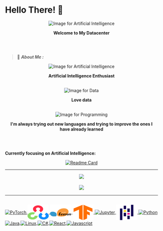 # Hello There! :metal:

<div align="center">
  <span><img width="350px" alt="Image for Artificial Intelligence" src="DALL·E 2024-03-08 17.43.20 - Design a cyberpunk building for the company 'Matheus', with the company name written in neon, viewed from below. The building should embody the cyberp.png"/></span>
  <p><b>Welcome to My Datacenter</b></p>
</div>

<br>
<br>
  
> :book: ***About Me :***


<div align="center">
  <span><img width="350px" alt="Image for Artificial Intelligence" src="DALL·E 2024-03-08 17.29.13 - Visualize artificial neurons sending electric numbers to each other. The image should depict a network of futuristic neurons, designed with a high-tec.png"/></span>
  <p><b>Artificial Intelligence Enthusiast</b></p>
</div>

<br>

<div align="center">
  <span><img width="350px" alt="Image for Data" src="DALL·E 2024-03-08 17.35.25 - Create an amazing looking 4K UHD image that represents the concept of _data_. The image should visually capture the essence of data in a digital age, .png"/></span>
  <p><b>Love data</b></p>
</div>

<br>

<div align="center">
  <span><img width="350px" alt="Image for Programming" src="DALL·E 2024-03-08 17.32.41 - Create a 4K ultra-realistic image of an unknown universe with a more menacing black hole at its center. The scene should depict an expansive cosmic la.png"/></span>
  <p><b>I'm always trying out new languages and trying to improve the ones I have already learned</b></p>
</div>

<br>
<br>

**Currently focusing on Artificial Intelligence:**

<div align="center">

[![Readme Card](https://github-readme-stats.vercel.app/api/pin/?username=Mathvivas&repo=artificial-intelligence&show_owner=true&bg_color=00ff00,000000,ff0055&title_color=ff5500&text_color=ffffff&hide_border=True)](https://github.com/Mathvivas/Artificial-Intelligence)

</div>


<!-- <div style="display: flex; padding-bottom: 20px" style="justify-content: center">
  <span><img width="250px" alt="Image for Artificial Intelligence" src="https://media.giphy.com/media/xT0xelDjQHpNSFuJji/giphy.gif"/></span>
  <span style="padding-left: 20px; padding-top: 14%"><b>Artificial Intelligence Enthusiast</b></span>
</div>

<div style="display: flex; padding-bottom: 20px" style="justify-content: center">
  <span><img width="250px" alt="Image for Data" src="https://media.giphy.com/media/QpVUMRUJGokfqXyfa1/giphy.gif"/></span>
  <span style="padding-left: 20px; padding-top: 7%"><b>Love data</b></span>
</div>

<div style="display: flex" style="justify-content: center">
  <span><img width="350px" alt="Image for Programming" src="https://media.giphy.com/media/Yq9II2L9ruykH3fRMy/giphy.gif"/></span>
  <span style="padding-left: 20px; padding-top: 10%"><b>I'm always trying out new languages and trying to improve the ones I have already learned</b></span>
</div> -->


___________________

 <div align="center">
  <a href="https://github.com/Mathvivas">
  <img height="250em" src="https://github-readme-stats.vercel.app/api?username=Mathvivas&show_icons=true&bg_color=00ff00,000000,ff0055&title_color=ff5500&text_color=ffffff&hide_border=True&include_all_commits=true&count_private=true"/>

<br>
<br>
    
  <img height="300em" src="https://github-readme-stats.vercel.app/api/top-langs/?username=Mathvivas&langs_count=5&bg_color=00ff00,000000,ff0055&title_color=ff5500&text_color=ffffff&hide_border=True"/>
</div>
  
  _________________
  
<div style="display: inline_block"><br>
  <img align="center" alt="PyTorch" height="50" width="70" src="https://cdn.jsdelivr.net/gh/devicons/devicon/icons/pytorch/pytorch-original.svg" />
  <img align="center" alt="OpenCV" height="50" width="70" src="https://raw.githubusercontent.com/devicons/devicon/6910f0503efdd315c8f9b858234310c06e04d9c0/icons/opencv/opencv-original.svg" />
  <img align="center" alt="Scikitlearn" height="50" width="70" src="https://raw.githubusercontent.com/devicons/devicon/6910f0503efdd315c8f9b858234310c06e04d9c0/icons/scikitlearn/scikitlearn-original.svg" />
  <img align="center" alt="TensorFlow" height="50" width="70" src="https://raw.githubusercontent.com/devicons/devicon/v2.15.1/icons/tensorflow/tensorflow-original.svg">
  <img align="center" alt="Jupyter" height="50" width="70" src="https://cdn.jsdelivr.net/gh/devicons/devicon/icons/jupyter/jupyter-original-wordmark.svg" />
  <img align="center" alt="Pandas" height="50" width="70" src="https://raw.githubusercontent.com/devicons/devicon/v2.15.1/icons/pandas/pandas-original.svg">
  <img align="center" alt="Python" height="50" width="70" src="https://cdn.jsdelivr.net/gh/devicons/devicon/icons/python/python-original.svg">
  <img align="center" alt="Java" height="50" width="70" src="https://cdn.jsdelivr.net/gh/devicons/devicon/icons/java/java-original.svg">
  <img align="center" alt="Linux" height="50" width="70" src="https://cdn.jsdelivr.net/gh/devicons/devicon/icons/linux/linux-original.svg">
  <img align="center" alt="C#" height="50" width="70" src="https://cdn.jsdelivr.net/gh/devicons/devicon/icons/csharp/csharp-original.svg">
  <img align="center" alt="React" height="50" width="70" src="https://cdn.jsdelivr.net/gh/devicons/devicon/icons/react/react-original.svg">
  <img align="center" alt="Javascript" height="50" width="70" src="https://cdn.jsdelivr.net/gh/devicons/devicon/icons/javascript/javascript-original.svg">
</div>

  
<!--
**Mathvivas/Mathvivas** is a ✨ _special_ ✨ repository because its `README.md` (this file) appears on your GitHub profile.

Here are some ideas to get you started:

- 🔭 I’m currently working on ...
- 🌱 I’m currently learning ...
- 👯 I’m looking to collaborate on ...
- 🤔 I’m looking for help with ...
- 💬 Ask me about ...
- 📫 How to reach me: ...
- 😄 Pronouns: ...
- ⚡ Fun fact: ...
-->
